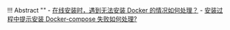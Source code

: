 
!!! Abstract ""
    - [在线安装时，遇到无法安装 Docker 的情况如何处理？](https://kb.fit2cloud.com/?p=694d8f71-7e43-4f5c-9f27-e170abca9e95)
    - [安装过程中提示安装 Docker-compose 失败如何处理?](https://kb.fit2cloud.com/?p=53ef6b24-e448-47b4-92f6-380a1ac7fbe7)
    
    